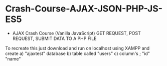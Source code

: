 # Crash-Course-AJAX-JSON-PHP-JS-ES5
- AJAX Crash Course (Vanilla JavaScript) GET REQUEST, POST REQUEST, SUBMIT DATA TO A PHP FILE

To recreate this just download and run on localhost using XAMPP and create
a) "ajaxtest" database
b) table called "users"
c) column's ; "id" "name"
